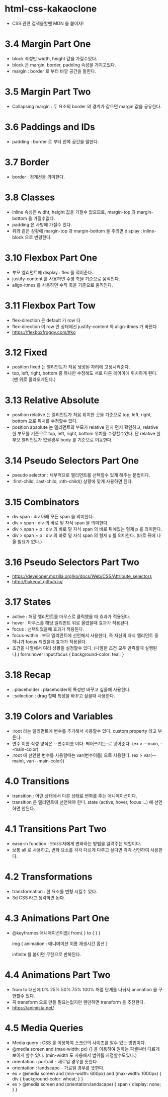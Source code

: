 # html-css-kakaoclone

- CSS 관련 검색을할땐 MDN 을 붙이자!

# 3.4 Margin Part One

- block 속성만 width, height 값을 가질수있다.
- block 은 margin, border, padding 속성을 가지고있다.
- margin : border 로 부터 바깥 공간을 말한다.

# 3.5 Margin Part Two

- Collapsing margin : 두 요소의 border 의 경계가 같으면 margin 값을 공유한다.

# 3.6 Paddings and IDs

- padding : border 로 부터 안쪽 공간을 말한다.

# 3.7 Border

- border : 경계선을 의미한다.

# 3.8 Classes

- inline 속성은 widht, height 값을 가질수 없으므로, margin-top 과 margin-bottom 을 가질수없다.
- padding 은 사방에 가질수 있다.
- 위와 같은 상황에 margin-top 과 margin-bottom 을 주려면 display : inline-block 으로 변경한다.

# 3.10 Flexbox Part One

- 부모 엘리먼트에 display : flex 를 적어준다.
- justify-content 를 사용하면 수평 축을 기준으로 움직인다.
- align-itmes 를 사용하면 수직 축을 기준으로 움직인다.

# 3.11 Flexbox Part Tow

- flex-direction 은 default 가 row 다
- flex-direction 이 row 인 상태에선 justify-content 와 align-itmes 가 바뀐다
- https://flexboxfroggy.com/#ko

# 3.12 Fixed

- position fixed 는 엘리먼트가 처음 생성된 자리에 고정시켜준다.
- top, left, right, bottom 중 하나만 수정해도 서로 다른 레어이에 위치하게 된다. (맨 위로 올라오게된다.)

# 3.13 Relative Absolute

- position relative 는 엘리먼트가 처음 위치한 곳을 기준으로 top, left, right, bottom 으로 위치를 수정할수 있다.
- position absolute 는 엘리먼트의 부모가 relative 인지 먼저 확인하고, relative 한 부모를 기준으로 top, left, right, bottom 위치를 수정할수있다. 단 relative 한 부모 엘리먼트가 없을경우 body 를 기준으로 이동한다.

# 3.14 Pseudo Selectors Part One

- pseudo selector : 세부적으로 엘리먼트를 선택할수 있게 해주는 문법이다.
- :first-child, :last-child, :nth-child() 상황에 맞게 사용하면 된다.

# 3.15 Combinators

- div span : div 아래 모든 span 을 의미한다.
- div > span : div 의 바로 밑 자식 span 을 의미한다.
- div > span + p : div 의 바로 밑 자식 span 의 바로 뒤에있는 형제 p 를 의미한다.
- div > span ~ p : div 의 바로 밑 자식 span 의 형제 p 를 의미한다. (바로 뒤에 나올 필요가 없다.)

# 3.16 Pseudo Selectors Part Two

- https://developer.mozilla.org/ko/docs/Web/CSS/Attribute_selectors
- http://flukeout.github.io/

# 3.17 States

- active : 해당 엘리먼트를 마우스로 클릭했을 때 효과가 적용된다.
- hover : 마우스를 해당 엘리먼트 위로 올렸을때 효과가 적용된다.
- focus : 선택되었을때 효과가 적용된다.
- focus-within : 부모 엘리먼트에 선언해서 사용한다, 즉 자신의 자식 엘리먼트 중 하나가 focus 되었을때 효과가 적용된다.
- 조건을 나열해서 여러 상황을 설정할수 있다. (나열한 조건 모두 만족할때 실행된다.)
  form:hover input:focus {
  background-color: teal;
  }

# 3.18 Recap

- ::placeholder : placeholder의 특성만 바꾸고 싶을때 사용한다.
- ::selection : drag 할때 특성을 바꾸고 싶을때 사용한다.

# 3.19 Colors and Variables

- :root 라는 엘리먼트에 변수를 추가해서 사용할수 있다. custom property 라고 부른다.
- 변수 이름 작성 양식은 --변수이름 이다. 띄어쓰기는-로 넣어준다. (ex > --main, --main-color)
- :root 에 선언한 변수를 사용할때는 var(변수이름) 으로 사용한다. (ex > var(--main), var(--main-color))

# 4.0 Transitions

- transition : 어떤 상태에서 다른 상태로 변화를 주는 애니메이션이다.
- transition 은 엘리먼트에 선언해야 한다. state (active, hover, focus ...) 에 선언하면 안된다.

# 4.1 Transitions Part Two

- ease-in function : 브라우저에게 변화하는 방법을 알려주는 역할이다.
- 보통 all 로 사용하고, 변화 요소를 각각 다르게 다루고 싶다면 각각 선언하여 사용한다.

# 4.2 Transformations

- transformation : 한 요소를 변형 시킬수 있다.
- 3d CSS 라고 생각하면 된다.

# 4.3 Animations Part One

- @keyframes 애니매이션이름{
  from{
  }
  to {
  }
  }

  img {
  animation : 애니메이션 이름 재생시간 옵션
  }

  infinite 를 붙이면 무한으로 반복된다.

# 4.4 Animations Part Two

- from to 대신에 0% 25% 50% 75% 100% 처럼 단계를 나눠서 animation 을 구현할수 있다.
- 꼭 transform 으로 만들 필요는없지만 웬만하면 transform 을 추천한다.
- https://animista.net/

# 4.5 Media Queries

- Media query : CSS 를 이용하여 스크린의 사이즈를 알수 있는 방법이다.
- @media screen and (max-width: px) {} 을 이용하여 원하는 픽셀부터 다르게 보이게 할수 있다. (min-width 도 사용해서 범위를 지정할수도있다.)
- orientation : portrait - 세로일 경우를 뜻한다.
- orientation : landscape - 가로일 경우를 뜻한다.
- ex > @media screen and (min-width: 600px) and (max-width: 1000px) {
  div {
  background-color: wheat;
  }
  }
- ex > @media screen and (orientation:landscape) {
  span {
  display: none;
  }
  }
